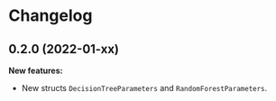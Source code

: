 # Changelog

## 0.2.0 (2022-01-xx)

**New features:**

- New structs `DecisionTreeParameters` and `RandomForestParameters`.
